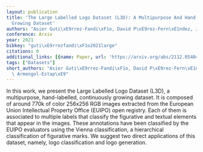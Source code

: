 ```yaml
---
layout: publication
title: 'The Large Labelled Logo Dataset (L3D): A Multipurpose And Hand-labelled Continuously
  Growing Dataset'
authors: "Asier Guti\xE9rrez-Fandi\xF1o, David P\xE9rez-Fern\xE1ndez, Jordi Armengol-Estap\xE9"
conference: Arxiv
year: 2021
bibkey: "guti\xE9rrezfandi\xF1o2021large"
citations: 0
additional_links: [{name: Paper, url: 'https://arxiv.org/abs/2112.05404'}]
tags: ["Datasets"]
short_authors: "Asier Guti\xE9rrez-Fandi\xF1o, David P\xE9rez-Fern\xE1ndez, Jordi\
  \ Armengol-Estap\xE9"
---
```

In this work, we present the Large Labelled Logo Dataset (L3D), a
multipurpose, hand-labelled, continuously growing dataset. It is composed of
around 770k of color 256x256 RGB images extracted from the European Union
Intellectual Property Office (EUIPO) open registry. Each of them is associated
to multiple labels that classify the figurative and textual elements that
appear in the images. These annotations have been classified by the EUIPO
evaluators using the Vienna classification, a hierarchical classification of
figurative marks. We suggest two direct applications of this dataset, namely,
logo classification and logo generation.